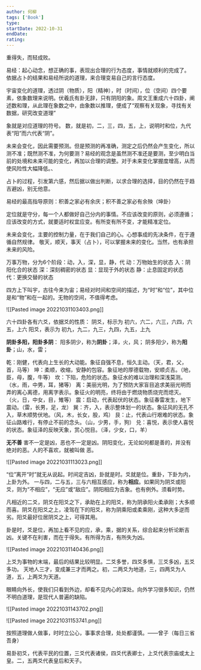 ```yaml
---
author: 何柳
tags: ['Book']
type: 
startDate: 2022-10-31
endDate:
rating: 
---
```


重得失，而轻成败。

易经：起心动念，想正确的事，表现出合理的行为态度，事情就顺利的完成了。
依据占卜的结果和易经所说的道理，来合理变易自己的言行态度。



宇宙变化的道理，透过阴（物质），阳（精神），时（时间），位（空间）四个要素，依象数理来说明。伏羲氏有卦无辞，只有阴阳的象。周文王重成六十四卦，阐述数和理，从此理在象数之中，由象数以推理，便成了“观察有关现象，寻找有关数据，研究改变道理”

象就是对应道理的符号。
数，就是初，二，三，四，五，上，说明时和位，九代表“阳”而六代表“阴”。


未来会变化，因此需要预测。但是预测的再准确，测定之后仍然会产生变化，所以测不准；既然测不准，为何要测？易经的观念是虽然测不准还是要测，至少明白当前的处境和未来可能的变化，再加以合理的调整。对于未来变化掌握度增高，从而使风险性大幅降低。、

占卜的过程，引发第六感，然后据以做出判断，以求合理的选择，目的仍然在于趋吉避凶，别无他意。

易经的最高指导原则：积善之家必有余庆；积不善之家必有余殃（坤卦）

定位就是守分，每一个人都做好自己分内的事情。不应该改变的原则，必须遵循；应该改变的方式，就要适时权宜应变。有所变有所不变，才能精准定位。

未来会变化，主要的控制力量，在于我们自己的心。心想事成的先决条件，在于遵循自然规律。
敬天，顺天，事天（占卜），可以掌握未来的变化。当然，也有承担未来的风险。

万事万物，分为6个阶段：动，入，深，显，静，代
动：万物始生的状态
入：阴阳化合的状态
深：深刻稠密的状态
显：显现于外的状态
静：止息固定的状态
代：更换交替的状态


四方上下叫宇，古往今来为宙；易经对时间和空间的描述，为“时”和“位”，其中位是和“物”和在一起的。无物的空间，不值得考虑。

![[Pasted image 20221031103403.png]]



六十四卦各有六爻，依据爻的性质：
阴爻，标示为 初六，六二，六三，六四，六五，上六
阳爻，表示为 初九，九二，九三，九四，九五，上九

**阴卦多阳，阳卦多阴**：
阳多阴少，称为**阴卦**；泽，火，风；
阴多阳少，称为**阳卦**；山，水，雷；


乾：刚健，代表向上生长的大动能。象征自强不息，恒久主动。（天，君，父，首，马等）
坤：柔顺，收缩，安静的包容。象征地的厚德载物，安顺贞吉。（地，臣，母，腹，牛等）
坎：下陷，危险的状态。象征水的难以治理和深浅莫测。（水，雨，中男，耳，猪等）
离：美丽光明，为了预防大家盲目追求美丽光明而弄的离心离德，用离字表示。象征火的明亮，终将由于燃烧物质烧完而熄灭。（火，日，中女，目，雉等）
震：启动，代表起伏的状态。象征春雷发生，地下震动。（雷，长男，足，龙）
巽：齐，入，表示整体划一的状态。象征风的无孔不入，草木顺势伏地。（风，木，长女，股，鸡）
艮：止，代表山行艰难的状态。象征山路难行，有停止不前的念头。（山，少男，手，狗）
兑：喜悦，表示使人喜悦的状态。象征泽的反映天象，赏心悦目。（泽，少女，口，羊）


**无不善**
害不一定是凶，恶也不一定是凶。阴阳变化，无论如何都是善的，并没有绝对的恶。人的不喜欢，就被叫做 恶。

![[Pasted image 20221031113023.png]]



“位”离开“时”就无从说起。时间定吉凶，卦就是时。爻就是位。重卦，下卦为内，上卦为外。
一与四，二与五，三与六相互感应，称为**相应**。如果同为阴爻或阳爻，则为“不相应”，“无应”或“敌应”。阴阳相应为吉象。也有例外。须看时势。

凡相近的二爻，阴爻在阳爻之下，承助在上的阳爻，称为阴承阳火柔承刚；大多顺而喜。阴爻在阳爻之上，凌驾在下的阳爻，称为阴乘阳或柔乘刚，这种大多逆而劣。阳爻最好位居阴爻之上，可得其用。

卦是时，爻是位，再加上看不见的应，承，乘，据的关系，综合起来分析论断吉凶。关键不在利害，而在于得失。有所得为吉，有所失为凶。


![[Pasted image 20221031140436.png]]


上爻为事物的末端，最后的结果比较明显。二爻多誉，四爻多惧，三爻多凶，五爻多功。
天地人三才，变成兼三才而两之。初，二两爻为地道，三，四两爻为人道，五，上两爻为天道。

眼睛向外长，使我们只看到外边，却看不见内心的深处。向外学习很多知识，仍然不明白道理，是现代人普遍的缺陷。


![[Pasted image 20221031143702.png]]


![[Pasted image 20221031153741.png]]

按照道理做人做事，时时立公心，事事求合理，处处都谨慎。——曾子（每日三省吾身）

易卦初爻，代表平民的位置，三爻代表诸侯，四爻代表卿士，上爻代表宗庙或太上皇。二，五两爻代表皇后和天子。



